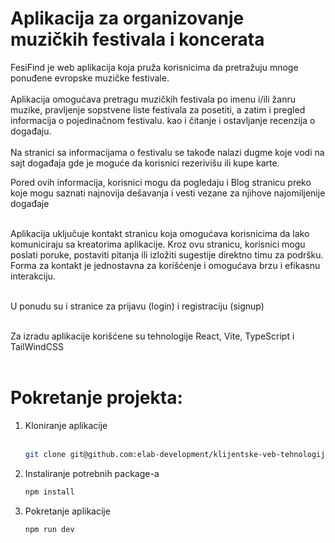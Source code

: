 <h1>Aplikacija za organizovanje muzičkih festivala i koncerata</h1>
FesiFind je web aplikacija koja pruža korisnicima da pretražuju mnoge ponuđene evropske muzičke festivale.<br></br>
Aplikacija omogućava pretragu muzičkih festivala po imenu i/ili žanru muzike, pravljenje sopstvene liste festivala za posetiti, a zatim i pregled informacija o pojedinačnom festivalu. kao i čitanje i ostavljanje recenzija o događaju. <br></br>
Na stranici sa informacijama o festivalu se takođe nalazi dugme koje vodi na sajt događaja gde je moguće da korisnici rezerivišu ili kupe karte.

Pored ovih informacija, korisnici mogu da pogledaju i Blog stranicu preko koje mogu saznati najnovija dešavanja i vesti vezane za njihove najomiljenije događaje<br></br>

Aplikacija uključuje kontakt stranicu koja omogućava korisnicima da lako komuniciraju sa kreatorima aplikacije. Kroz ovu stranicu, korisnici mogu poslati poruke, postaviti pitanja ili izložiti sugestije direktno timu za podršku. Forma za kontakt je jednostavna za korišćenje i omogućava brzu i efikasnu interakciju.<br></br>

U ponudu su i stranice za prijavu (login) i registraciju (signup)<br></br>

Za izradu aplikacije korišćene su tehnologije React, Vite, TypeScript i TailWindCSS<br></br>

<h1>Pokretanje projekta:</h1>

1. Kloniranje aplikacije
<br></br>
   ```bash
   git clone git@github.com:elab-development/klijentske-veb-tehnologije-2024-2022-0273-veb-aplikacija-za-festivale.git
3. Instaliranje potrebnih package-a
   ```bash
   npm install
5. Pokretanje aplikacije
   ```bash
   npm run dev
